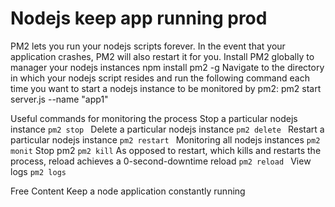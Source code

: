 # Nodejs keep app running prod
PM2 lets you run your nodejs scripts forever. In the event that your application crashes, PM2 will also restart it for you.
Install PM2 globally to manager your nodejs instances
npm install pm2 -g
Navigate to the directory in which your nodejs script resides and run the following command each time you want to start a nodejs instance to be monitored by pm2:
pm2 start server.js --name "app1"

Useful commands for monitoring the process
Stop a particular nodejs instance `pm2 stop `
Delete a particular nodejs instance `pm2 delete `
Restart a particular nodejs instance `pm2 restart `
Monitoring all nodejs instances `pm2 monit`
Stop pm2 `pm2 kill`
As opposed to restart, which kills and restarts the process, reload achieves a 0-second-downtime reload `pm2 reload `
View logs `pm2 logs `

<ResourceGroupTitle>Free Content</ResourceGroupTitle>
<BadgeLink badgeText='Website' colorScheme="yellow" href='https://devtut.github.io/nodejs/keep-a-node-application-constantly-running.html#use-pm2-as-a-process-manager'>Keep a node application constantly running</BadgeLink>
